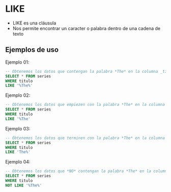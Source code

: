 # LIKE

- LIKE es una cláusula
- Nos permite encontrar un caracter o palabra dentro de una cadena de texto

## Ejemplos de uso
Ejemplo 01:
```sql
-- Obtenemos los datos que contengan la palabra *The* en la columna _titulo_ de la tabla _series_  
SELECT * FROM series 
WHERE titulo 
LIKE '%The%'
```
Ejemplo 02:
```sql
-- Obtenemos los datos que empiezen con la palabra *The* en la columna _titulo_ de la tabla _series_  
SELECT * FROM series 
WHERE titulo 
LIKE '%The'
```
Ejemplo 03:
```sql
-- Obtenemos los datos que terminen con la palabra *The* en la columna _titulo_ de la tabla _series_  
SELECT * FROM series 
WHERE titulo 
LIKE 'The%'
```
Ejemplo 04:
```sql
-- Obtenemos los datos que *NO* contengan la palabra *The* en la columna _titulo_ de la tabla _series_  
SELECT * FROM series 
WHERE titulo 
NOT LIKE '%The%'
```